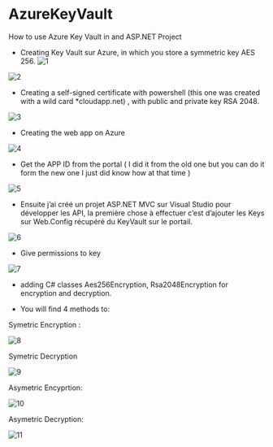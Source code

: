 
# AzureKeyVault
How to use Azure Key Vault in and ASP.NET Project

-	Creating Key Vault sur Azure, in which you store a symmetric key AES 256.
![1](https://user-images.githubusercontent.com/2820473/32329752-3521e76c-bfde-11e7-8a9f-ec581afe8e3c.png) 

![2](https://user-images.githubusercontent.com/2820473/32329862-90c4e4ac-bfde-11e7-99a6-a79c811e06e6.png)


-	Creating a  self-signed certificate with powershell (this one was created with a wild card *cloudapp.net) , with public and private key RSA 2048.



![3](https://user-images.githubusercontent.com/2820473/32329880-9cd1e70e-bfde-11e7-8f12-01fe335e8ff7.png)


 

-	Creating the web app on Azure

![4](https://user-images.githubusercontent.com/2820473/32329892-a84c70a4-bfde-11e7-8df3-78f31896fdcc.png)


-	Get the APP ID from the portal ( I did it from the old one but you can do it form the new one I just did know how at that time ) 

 ![5](https://user-images.githubusercontent.com/2820473/32329910-b34cf8a2-bfde-11e7-8f2e-228681661adf.png)


 
-	Ensuite j’ai créé un projet ASP.NET MVC sur Visual Studio pour développer les API, la première chose à effectuer c’est d’ajouter les Keys sur Web.Config récupéré du KeyVault sur le portail.

![6](https://user-images.githubusercontent.com/2820473/32329934-be7d7210-bfde-11e7-82d4-a1c36cdee161.png)


-	Give permissions to key


![7](https://user-images.githubusercontent.com/2820473/32329948-ca6b2a18-bfde-11e7-86c2-67bbf988ae7b.png)

 

-	adding C# classes Aes256Encryption, Rsa2048Encryption for encryption and decryption. 

-	You will find 4 methods to:

Symetric Encryption : 


![8](https://user-images.githubusercontent.com/2820473/32329989-ec06a7c4-bfde-11e7-8eca-be0768df9760.png)


Symetric Decryption

![9](https://user-images.githubusercontent.com/2820473/32330007-04ab2b2e-bfdf-11e7-8aa3-31e4dfb08e48.png)

Asymetric Encyprtion:


![10](https://user-images.githubusercontent.com/2820473/32330020-129e1ade-bfdf-11e7-8988-62f93afe48e0.png)


Asymetric Decryption:

![11](https://user-images.githubusercontent.com/2820473/32330035-2244d0b8-bfdf-11e7-95a8-4dfb940572a8.png)
